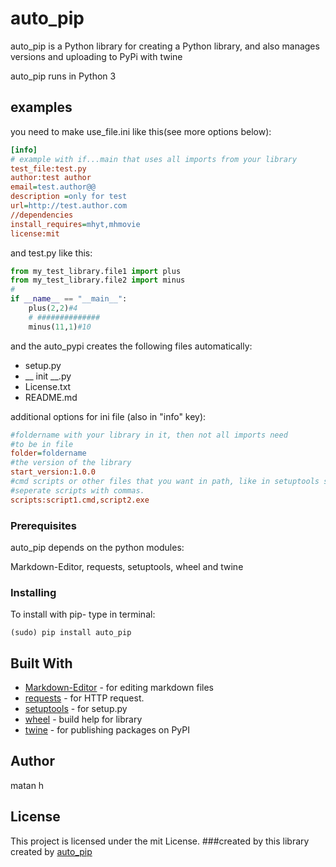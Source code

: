 # auto_pip


auto_pip is a Python library for creating a Python library,
and also manages versions and uploading to PyPi with twine

auto_pip runs in Python 3
## examples
you need to make
use_file.ini like this(see more options below):
```ini
[info]
# example with if...main that uses all imports from your library
test_file:test.py
author:test author
email=test.author@@
description =only for test
url=http://test.author.com
//dependencies
install_requires=mhyt,mhmovie
license:mit
```
and test.py like this:
```python
from my_test_library.file1 import plus
from my_test_library.file2 import minus
#
if __name__ == "__main__":
    plus(2,2)#4
    # ##############
    minus(11,1)#10
```

and the auto_pypi creates the following files automatically:
* setup.py
* __ init __.py
* License.txt 
* README.md

additional options for ini file (also in "info" key): 
```ini
#foldername with your library in it, then not all imports need
#to be in file
folder=foldername
#the version of the library
start_version:1.0.0
#cmd scripts or other files that you want in path, like in setuptools scripts.
#seperate scripts with commas.
scripts:script1.cmd,script2.exe
```

### Prerequisites
auto_pip depends on the python modules:

Markdown-Editor,
requests,
setuptools,
wheel
and twine

### Installing
To install with pip-
type in terminal:
```
(sudo) pip install auto_pip
```

## Built With
* [Markdown-Editor](https://github.com/ncornette/Python-Markdown-Editor.git) - for editing markdown files
* [requests](https://requests.readthedocs.io) - for HTTP request.
* [setuptools](https://github.com/pypa/setuptools) - for setup.py
* [wheel](https://github.com/pypa/wheel) - build help for library
* [twine](https://twine.readthedocs.io/) - for publishing packages on PyPI
## Author
matan h
## License
This project is licensed under the mit License.
###created by
this library created by [auto_pip](https://github.com/matan-h/auto_pip)

